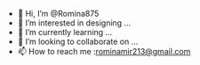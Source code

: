 - 👋 Hi, I’m @Romina875
- 👀 I’m interested in designing ...
- 🌱 I’m currently learning ...
- 💞️ I’m looking to collaborate on ...
- 📫 How to reach me :rominamir213@gmail.com

<!---
Romina875/Romina875 is a ✨ special ✨ repository because its `README.md` (this file) appears on your GitHub profile.
You can click the Preview link to take a look at your changes.
--->
